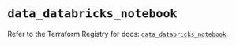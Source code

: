 # `data_databricks_notebook`

Refer to the Terraform Registry for docs: [`data_databricks_notebook`](https://registry.terraform.io/providers/databricks/databricks/1.48.3/docs/data-sources/notebook).
